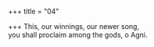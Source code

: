 +++
title = "04"

+++
This, our winnings, our newer song,  
you shall proclaim among the gods, o Agni.  
